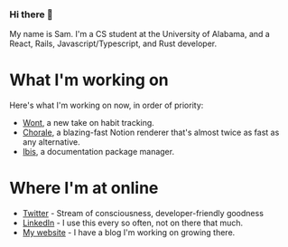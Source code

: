 ### Hi there 👋

My name is Sam. I'm a CS student at the University of Alabama, and a React, Rails, Javascript/Typescript, and Rust developer.

# What I'm working on

Here's what I'm working on now, in order of priority:

- [Wont](https://wont.app/), a new take on habit tracking.
- [Chorale](https://github.com/samwightt/chorale), a blazing-fast Notion renderer that's almost twice as fast as any alternative.
- [Ibis](https://github.com/samwightt/ibis), a documentation package manager.

# Where I'm at online

- [Twitter](https://twitter.com/samwightt) - Stream of consciousness, developer-friendly goodness
- [LinkedIn](https://linkedin.com/in/samwightt) - I use this every so often, not on there that much.
- [My website](https://samw.dev/) - I have a blog I'm working on growing there.
